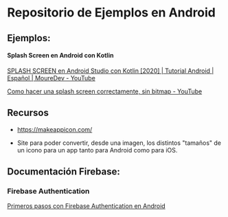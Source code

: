 # Repositorio de Ejemplos en Android

## Ejemplos:

#### Splash Screen en Android con Kotlin

[SPLASH SCREEN en Android Studio con Kotlin [2020] | Tutorial Android | Español | MoureDev - YouTube](https://www.youtube.com/watch?v=ksaaMt8Lo6U)

[Como hacer una splash screen correctamente, sin bitmap - YouTube](https://www.youtube.com/watch?v=mhh9V9wOtz4)

## Recursos

- https://makeappicon.com/

- Site para poder convertir, desde una imagen, los distintos "tamaños" de un icono para un app tanto para Android como para iOS.

## Documentación Firebase:

### Firebase Authentication

[Primeros pasos con Firebase Authentication en Android](https://firebase.google.com/docs/auth/android/start)

